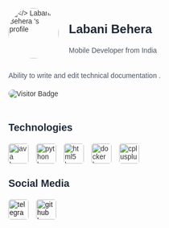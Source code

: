 
<div style="font-family: Arial, sans-serif; color: #333;">
<div style="display: flex; align-items: center; margin-bottom: 20px;">
<img src="https://drive.google.com/file/d/1k0RHMISfIV7USNYLGlVhKjAA5Hle-l11/view?usp=drivesdk" alt="</> Labani Behera 's profile" style="width: 100px; height: 100px; border-radius: 50%; margin-right: 20px;" />
<div>
<h2 style="font-size: 24px; color: #1F2937;"></> Labani Behera </h2>
<p style="color: #4B5563;">Mobile Developer from India</p>
</div>
</div>
<p style="margin-bottom: 20px; color: #4B5563;">Ability to write and edit technical documentation .</p>
<img src="https://visitor-badge.laobi.icu/badge?page_id=ZxLbni.ZxLbni&" alt="Visitor Badge" style="border-radius: 8px; margin-bottom: 20px;" />
<section style="margin-bottom: 20px;">
<h3 style="font-size: 20px; color: #1F2937;">Technologies</h3>
<div style="display: flex; flex-wrap: wrap;">

<img src="https://cdn.jsdelivr.net/gh/devicons/devicon/icons/java/java-original.svg" alt="java logo" height="40" style="border-radius: 5px; margin-right: 15px;" />
<img src="https://cdn.simpleicons.org/python/3776AB" alt="python logo" height="40" style="border-radius: 5px; margin-right: 15px;" />
<img src="https://cdn.simpleicons.org/html5/E34F26" alt="html5 logo" height="40" style="border-radius: 5px; margin-right: 15px;" />
<img src="https://cdn.jsdelivr.net/gh/devicons/devicon/icons/docker/docker-original.svg" alt="docker logo" height="40" style="border-radius: 5px; margin-right: 15px;" />
<img src="https://cdn.simpleicons.org/c++/00599C" alt="cplusplus logo" height="40" style="border-radius: 5px; margin-right: 15px;" />
</div>
</section>
<section>
<h3 style="font-size: 20px; color: #1F2937;">Social Media</h3>
<div style="display: flex; flex-wrap: wrap;">

<a href="https://t.me/NOOBPrivate" target="_blank" style="margin-right: 15px;">
<img src="https://raw.githubusercontent.com/poyrazavsever/readme-maker/cd965922da06b9d3dc01772cac085f39056eec98/public/SocialMedia/telegram/default.svg" alt="telegram logo" height="40" width="40" style="border-radius: 5px;" /></a>
<a href="https://github.com/ZxLbni" target="_blank" style="margin-right: 15px;">
<img src="https://raw.githubusercontent.com/poyrazavsever/readme-maker/cd965922da06b9d3dc01772cac085f39056eec98/public/SocialMedia/github/default.svg" alt="github logo" height="40" width="40" style="border-radius: 5px;" /></a>
</div>
</section>
</div>
